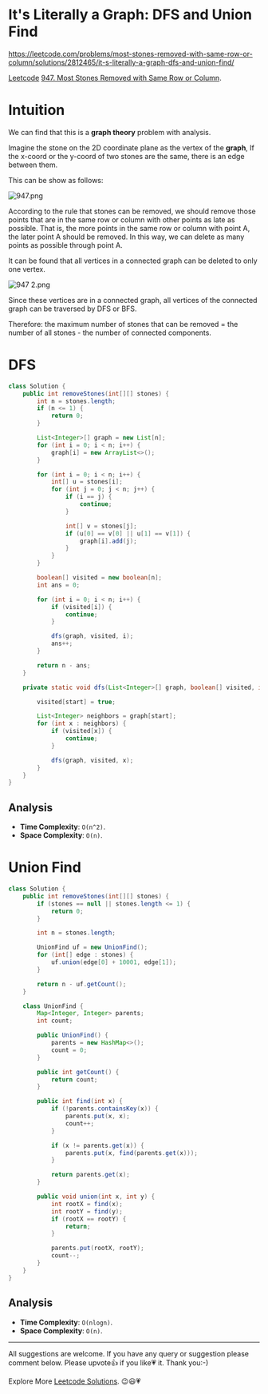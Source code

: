 # It's Literally a Graph: DFS and Union Find  

https://leetcode.com/problems/most-stones-removed-with-same-row-or-column/solutions/2812465/it-s-literally-a-graph-dfs-and-union-find/

[Leetcode](https://leetcode.com/) [947. Most Stones Removed with Same Row or Column](https://leetcode.com/problems/most-stones-removed-with-same-row-or-column/).

# Intuition

We can find that this is a **graph theory** problem with analysis.

Imagine the stone on the 2D coordinate plane as the vertex of the **graph**, If the x-coord or the y-coord of two stones are the same, there is an edge between them.

This can be show as follows:

![947.png](https://assets.leetcode.com/users/images/7fed588d-b4d4-4054-bd54-107992309ced_1668388259.5949304.png)

According to the rule that stones can be removed, we should remove those points that are in the same row or column with other points as late as possible. That is, the more points in the same row or column with point A, the later point A should be removed. In this way, we can delete as many points as possible through point A.

It can be found that all vertices in a connected graph can be deleted to only one vertex.

![947 2.png](https://assets.leetcode.com/users/images/bcb48b5e-7c72-4083-8630-570cf8201e57_1668388321.9239075.png)

Since these vertices are in a connected graph, all vertices of the connected graph can be traversed by DFS or BFS. 

Therefore: the maximum number of stones that can be removed = the number of all stones - the number of connected components.


# DFS

```java
class Solution {
    public int removeStones(int[][] stones) {
        int n = stones.length;
        if (n <= 1) {
            return 0;
        }

        List<Integer>[] graph = new List[n];
        for (int i = 0; i < n; i++) {
            graph[i] = new ArrayList<>();
        }

        for (int i = 0; i < n; i++) {
            int[] u = stones[i];
            for (int j = 0; j < n; j++) {
                if (i == j) {
                    continue;
                }

                int[] v = stones[j];
                if (u[0] == v[0] || u[1] == v[1]) {
                    graph[i].add(j);
                }
            }
        }

        boolean[] visited = new boolean[n];
        int ans = 0;

        for (int i = 0; i < n; i++) {
            if (visited[i]) {
                continue;
            }

            dfs(graph, visited, i);
            ans++;
        }

        return n - ans;
    }

    private static void dfs(List<Integer>[] graph, boolean[] visited, int start) {

        visited[start] = true;

        List<Integer> neighbors = graph[start];
        for (int x : neighbors) {
            if (visited[x]) {
                continue;
            }

            dfs(graph, visited, x);
        }
    }
}
```

## Analysis

- **Time Complexity**: `O(n^2)`.
- **Space Complexity**: `O(n)`.


# Union Find

```java
class Solution {
    public int removeStones(int[][] stones) {
        if (stones == null || stones.length <= 1) {
            return 0;
        }

        int n = stones.length;

        UnionFind uf = new UnionFind();
        for (int[] edge : stones) {
            uf.union(edge[0] + 10001, edge[1]);
        }

        return n - uf.getCount();
    }

    class UnionFind {
        Map<Integer, Integer> parents;
        int count;

        public UnionFind() {
            parents = new HashMap<>();
            count = 0;
        }

        public int getCount() {
            return count;
        }

        public int find(int x) {
            if (!parents.containsKey(x)) {
                parents.put(x, x);
                count++;
            }

            if (x != parents.get(x)) {
                parents.put(x, find(parents.get(x)));
            }

            return parents.get(x);
        }

        public void union(int x, int y) {
            int rootX = find(x);
            int rootY = find(y);
            if (rootX == rootY) {
                return;
            }

            parents.put(rootX, rootY);
            count--;
        }
    }
}
```

## Analysis

- **Time Complexity**: `O(nlogn)`.
- **Space Complexity**: `O(n)`.

------------

All suggestions are welcome. 
If you have any query or suggestion please comment below.
Please upvote👍 if you like💗 it. Thank you:-)

Explore More [Leetcode Solutions](https://leetcode.com/discuss/general-discussion/1868912/My-Leetcode-Solutions-All-In-One). 😉😃💗

